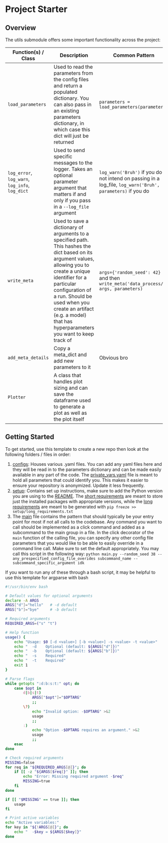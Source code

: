 # Project Starter
## Overview

The utils submodule offers some important functionality across the project:

| Function(s) / Class| Description |  Common Pattern
| - | - |  -
| `load_parameters` | Used to read the parameters from the config files and return a populated dictionary. You can also pass in an existing parameters dictionary, in which case this dict will just be returned | `parameters = load_parameters(parameters)`
| `log_error`, `log_warn`, `log_info`, `log_dict` | Used to send specific messages to the logger. Takes an optional parameter argument that matters if and only if you pass in a `--log_file` argument | `log_warn('Bruh')` if you do not intend on passing in a log_file, `log_warn('Bruh', parameters)` if you do
|`write_meta` |Used to save a dictionary of arguments to a specified path. This hashes the dict based on its argument values, allowing you to create a unique identifier for a particular configuration of a run. Should be used when you create an artifact (e.g. a model) that has hyperparameters you want to keep track of| `args={'random_seed': 42}` and then `write_meta('data_process/', args, parameters)`
|`add_meta_details`|Copy a meta_dict and add new parameters to it| Obvious bro
|`Plotter`|A class that handles plot sizing and can save the dataframe used to generate a plot as well as the plot itself|

## Getting Started
To get started, use this template to create a new repo then look at the following folders / files in order:


 1. [configs](configs): Houses various .yaml files. You can add any yaml files here and they will be read in to the parameters dictionary and can be made easily available in any part of the code. The [private_vars.yaml](configs/private_vars.yaml) file is meant to hold all parameters that could identify you. This makes it easier to ensure your repository is anonymized. Update it less frequently. 
 2. [setup](setup): Contains set up instructions, make sure to add the Python version you are using to the [README](setup/README.md). The [short requirements](setup/short_requirements.txt) are meant to store just the installed packages with appropriate versions, while the [long requirements](setup/long_requirements.txt) are meant to be generated with `pip freeze >> setup/long_requirements.txt`
 3. The [main](main.py) file contains the pattern that should typically be your entry point for most if not all calls to the codebase. Any command you want to call should be implemented as a click command and added as a subcommand to the main group in a file. In the click decorator of the `main` function of the calling file, you can specify any other config file parameters that you would like to be able to easily override in a command line call. Make sure to set the default appropriately. You may call this script in the following way: `python main.py --random_seed 38 --any_prespecified_config_file_overides subcommand_name --subcommand_specific_argument idk`

If you want to run any of these through a bash script, it may be helpful to use this template for argparse with bash
```bash
#!/usr/bin/env bash

# Default values for optional arguments
declare -A ARGS
ARGS["d"]="hello"   # -d default
ARGS["b"]="bye"     # -b default

# Required arguments
REQUIRED_ARGS=("s" "t")

# Help function
usage() {
    echo "Usage: $0 [-d <value>] [-b <value>] -s <value> -t <value>"
    echo "  -d    Optional (default: ${ARGS["d"]})"
    echo "  -b    Optional (default: ${ARGS["b"]})"
    echo "  -s    Required"
    echo "  -t    Required"
    exit 1
}

# Parse flags
while getopts ":d:b:s:t:" opt; do
    case $opt in
        d|b|s|t)
            ARGS["$opt"]="$OPTARG"
            ;;
        \?)
            echo "Invalid option: -$OPTARG" >&2
            usage
            ;;
        :)
            echo "Option -$OPTARG requires an argument." >&2
            usage
            ;;
    esac
done

# Check required arguments
MISSING=false
for req in "${REQUIRED_ARGS[@]}"; do
    if [[ -z "${ARGS[$req]}" ]]; then
        echo "Error: Missing required argument -$req"
        MISSING=true
    fi
done

if [[ "$MISSING" == true ]]; then
    usage
fi

# Print active variables
echo "Active variables:"
for key in "${!ARGS[@]}"; do
    echo "  -$key = ${ARGS[$key]}"
done
```
